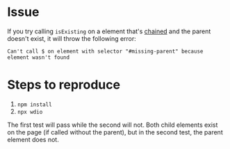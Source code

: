# Issue

If you try calling `isExisting` on a element that's [chained](https://webdriver.io/docs/selectors.html#chain-selectors) and the parent doesn't exist, it will throw the following error:

```
Can't call $ on element with selector "#missing-parent" because element wasn't found
``` 

# Steps to reproduce

1. `npm install`
2. `npx wdio`

The first test will pass while the second will not. Both child elements exist on the page (if called without the parent), but in the second test, the parent element does not.
